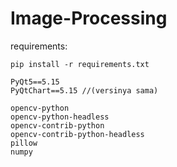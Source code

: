 # Image-Processing

requirements:

`pip install -r requirements.txt`

```
PyQt5==5.15
PyQtChart==5.15 //(versinya sama)

opencv-python
opencv-python-headless
opencv-contrib-python
opencv-contrib-python-headless
pillow
numpy
```
